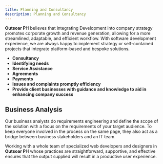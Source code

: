 ```yaml
---
title: Planning and Consultancy
description: Planning and Consultancy
---
```


__Outsoar PH__ believes that integrating Development into company strategy promotes corporate growth and revenue generation, allowing for a more streamlined, adaptable, and efficient workflow. With software development experience, we are always happy to implement strategy or self-contained projects that integrate platform-based and bespoke solutions.


- **Consultancy**
- **Identifying needs** 
- **Service Assistance**
- **Agreements**
- **Payments**
- **Issues and complaints promptly efficiency**
- **Provide client businesses with guidance and knowledge to aid in enhancing company success**

## Business Analysis

Our business analysts do requirements engineering and define the scope of the solution with a focus on the requirements of your target audience. To keep everyone involved in the process on the same page, they also act as a bridge between business stakeholders and an IT team.

Working with a whole team of specialized web developers and designers in **Outsoar PH** whose practices are straightforward, supportive, and effective ensures that the output supplied will result in a productive user experience.